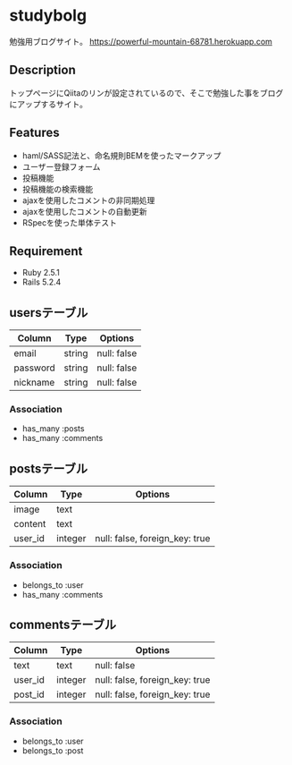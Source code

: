 # studybolg
勉強用ブログサイト。
https://powerful-mountain-68781.herokuapp.com

## Description
トップページにQiitaのリンが設定されているので、そこで勉強した事をブログにアップするサイト。

## Features
- haml/SASS記法と、命名規則BEMを使ったマークアップ
- ユーザー登録フォーム
- 投稿機能
- 投稿機能の検索機能
- ajaxを使用したコメントの非同期処理
- ajaxを使用したコメントの自動更新
- RSpecを使った単体テスト

## Requirement
- Ruby 2.5.1
- Rails 5.2.4



## usersテーブル
|Column|Type|Options|
|------|----|-------|
|email|string|null: false|
|password|string|null: false|
|nickname|string|null: false|
### Association
- has_many :posts
- has_many :comments

## postsテーブル
|Column|Type|Options|
|------|----|-------|
|image|text||
|content|text||
|user_id|integer|null: false, foreign_key: true|
### Association
- belongs_to :user
- has_many :comments

## commentsテーブル
|Column|Type|Options|
|------|----|-------|
|text|text|null: false|
|user_id|integer|null: false, foreign_key: true|
|post_id|integer|null: false, foreign_key: true|
### Association
- belongs_to :user
- belongs_to :post



